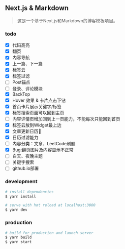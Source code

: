 ## Next.js & Markdown

> 这是一个基于Next.js和Markdown的博客模板项目。

### todo

- [x] 代码高亮
- [x] 翻页
- [x] 内容导航
- [x] 上一篇、下一篇
- [x] 标签云
- [x] 标签过滤
- [ ] Post锚点
- [ ] 登录、评论模块
- [x] BackTop
- [x] Hover 效果 & 卡片点击下钻
- [x] 首页卡片展示关键字/标签
- [x] 标签搜索页面可以回到主页
- [ ] 内容详情页增加回到上一页能力，不能每次只能回到首页
- [x] 标签云放到Widget最上边
- [x] 文章更新日历📆
- [x] 日历过滤能力
- [ ] 内容分类：文章、LeetCode刷题
- [x] Bug:翻页图片及内容显示不正常
- [ ] 白天、夜晚主题
- [ ] 关键字搜索
- [ ] github.io部署

### development

```bash
# install dependencies
$ yarn install

# serve with hot reload at localhost:3000
$ yarn dev

```

### production

```bash
# build for production and launch server
$ yarn build
$ yarn start

```